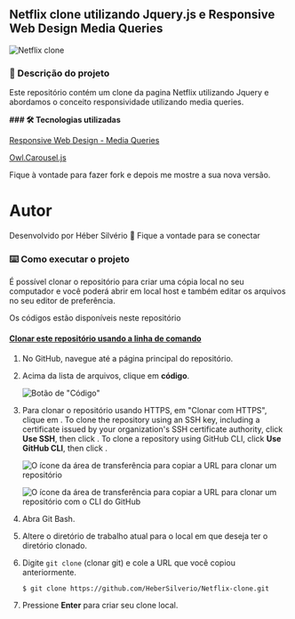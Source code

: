## Netflix clone utilizando Jquery.js e Responsive Web Design Media Queries

![Netflix clone](https://github.com/HeberSilverio/Netflix-clone/blob/main/imagens/NetflixClone.gif)

### 🎫 Descrição do projeto

Este repositório contém um clone da pagina Netflix utilizando Jquery e abordamos o conceito responsividade utilizando media queries.

**### 🛠️ Tecnologias utilizadas**

[Responsive Web Design - Media Queries](https://www.w3schools.com/css/css_rwd_mediaqueries.asp)

[Owl.Carousel.js](https://owlcarousel2.github.io/OwlCarousel2/demos/basic.html)

Fique à vontade para fazer fork e depois me mostre a sua nova versão.<br />

# Autor

Desenvolvido por Héber Silvério 👋 Fique a vontade para se conectar





### ⌨️ Como executar o projeto

É possível clonar o repositório para criar uma cópia local no seu computador e você poderá abrir em local host e também editar os arquivos no seu editor de preferência.

Os códigos estão disponíveis neste repositório

#### [Clonar este repositório usando a linha de comando](https://docs.github.com/pt/free-pro-team@latest/github/creating-cloning-and-archiving-repositories/cloning-a-repository#clonar-um-repositório-usando-a-linha-de-comando)

1. No GitHub, navegue até a página principal do repositório.

2. Acima da lista de arquivos, clique em **código**.

   ![Botão de "Código"](https://docs.github.com/assets/images/help/repository/code-button.png)

   

3. Para clonar o repositório usando HTTPS, em "Clonar com HTTPS", clique em . To clone the repository using an SSH key, including a certificate issued by your organization's SSH certificate authority, click **Use SSH**, then click . To clone a repository using GitHub CLI, click **Use GitHub CLI**, then click .

   ![O ícone da área de transferência para copiar a URL para clonar um repositório](https://docs.github.com/assets/images/help/repository/https-url-clone.png)

   

   

   ![O ícone da área de transferência para copiar a URL para clonar um repositório com o CLI do GitHub](https://docs.github.com/assets/images/help/repository/https-url-clone-cli.png)

   

4. Abra Git Bash.

5. Altere o diretório de trabalho atual para o local em que deseja ter o diretório clonado.

6. Digite `git clone` (clonar git) e cole a URL que você copiou anteriormente.

   ```shell
   $ git clone https://github.com/HeberSilverio/Netflix-clone.git
   ```

7. Pressione **Enter** para criar seu clone local.



